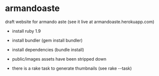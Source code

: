 armandoaste
===========

draft website for armando aste (see it live at armandoaste.herokuapp.com)

- install ruby 1.9
- install bundler (gem install bundler)
- install dependencies (bundle install)

- public/images assets have been stripped down
- there is a rake task to generate thumbnails (see rake --task)
